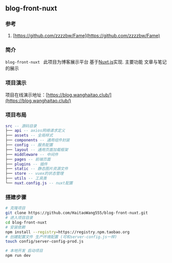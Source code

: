 ## blog-front-nuxt 

### 参考
 1. [https://github.com/zzzzbw/Fame](https://github.com/zzzzbw/Fame)

### 简介
`blog-front-nuxt ` 此项目为博客展示平台 基于[Nuxt.js](https://nuxtjs.org)实现. 主要功能 文章与笔记的展示

### 项目演示
项目在线演示地址：[https://blog.wanghaitao.club/](https://blog.wanghaitao.club/)

### 项目布局
``` lua
src -- 源码目录
├── api -- axios网络请求定义
├── assets -- 全局样式
├── components -- 通用组件封装
├── config -- 服务配置
├── layout -- 通用页面加载框架
├── middleware -- 中间件
├── pages -- 前端页面
├── plugins -- 插件
├── static -- 静态图片资源文件 
├── store -- vuex的状态管理
├── utils -- 工具类
└── nuxt.config.js -- nuxt配置

```

### 搭建步骤
```bash
# 克隆项目
git clone https://github.com/HaitaoWang555/blog-front-nuxt.git
# 进入项目目录
cd blog-front-nuxt
# 安装依赖
npm install --registry=https://registry.npm.taobao.org
# 创建配置文件 生产环境配置 (可和server-config.js一样)
touch config/server-config-prod.js

# 本地开发 启动项目
npm run dev
```